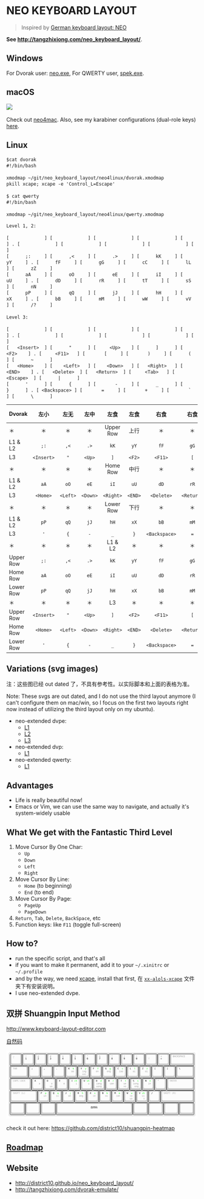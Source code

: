 NEO KEYBOARD LAYOUT
===================

> Inspired by [German keyboard layout: NEO][neo-official]

**See <http://tangzhixiong.com/neo_keyboard_layout/>**.

## Windows

For Dvorak user: [neo.exe](https://github.com/district10/neo_keyboard_layout/blob/master/neo4win/neo.exe),
For QWERTY user, [spek.exe](https://github.com/district10/neo_keyboard_layout/blob/master/neo4win/spek.exe).

## macOS

![](neo4mac/level1.png)

Check out [neo4mac](neo4mac).
Also, see my karabiner configurations (dual-role keys) [here](https://github.com/district10/.karabiner).

## Linux

```
$cat dvorak
#!/bin/bash

xmodmap ~/git/neo_keyboard_layout/neo4linux/dvorak.xmodmap
pkill xcape; xcape -e 'Control_L=Escape'

$ cat qwerty
#!/bin/bash

xmodmap ~/git/neo_keyboard_layout/neo4linux/qwerty.xmodmap
```

```
Level 1, 2:

[             ] [             ] [             ] [             ] [             ] . [             ] [             ] [             ] [             ] [             ]
[      ;:     ] [      ,<     ] [      .>     ] [      kK     ] [      yY     ] . [      fF     ] [      gG     ] [      cC     ] [      lL     ] [      zZ     ]
[      aA     ] [      oO     ] [      eE     ] [      iI     ] [      uU     ] . [      dD     ] [      rR     ] [      tT     ] [      sS     ] [      nN     ]
[      pP     ] [      qQ     ] [      jJ     ] [      hH     ] [      xX     ] . [      bB     ] [      mM     ] [      wW     ] [      vV     ] [      /?     ]

Level 3:

[             ] [             ] [             ] [             ] [             ] . [             ] [             ] [             ] [             ] [             ]
[   <Insert>  ] [      "      ] [     <Up>    ] [      ]      ] [     <F2>    ] . [     <F11>   ] [       [     ] [       )     ] [      (      ] [      ~      ]
[   <Home>    ] [    <Left>   ] [    <Down>   ] [   <Right>   ] [    <END>    ] . [   <Delete>  ] [   <Return>  ] [     <Tab>   ] [   <Escape>  ] [      |      ]
[      '      ] [      {      ] [       -     ] [      _      ] [      }      ] . [ <Backspace> ] [       =     ] [       +     ] [       `     ] [      \      ]
```

|   Dvorak  |      左小     |      左无     |      左中     |      左食     |     左食      |     右食      |      右食     |      右中     |      右无     |      右小     |
| :-------- | :-----------: | :-----------: | :-----------: | :-----------: | :-----------: | :-----------: | :-----------: | :-----------: | :-----------: | :-----------: |
|     ＊    |       ＊      |       ＊      |       ＊      |  Upper Row    |       上行    |       ＊      |       ＊      |       ＊      |       ＊      |       ＊      |
|  L1 & L2  |      `;:`     |      `,<`     |      `.>`     |      `kK`     |      `yY`     |      `fF`     |      `gG`     |      `cC`     |      `lL`     |      `zZ`     |
|     L3    |   `<Insert>`  |      `"`      |     `<Up>`    |      `]`      |     `<F2>`    |     `<F11>`   |       `[`     |       `)`     |      `(`      |      `~`      |
|     ＊    |       ＊      |       ＊      |       ＊      |   Home Row    |       中行    |       ＊      |       ＊      |       ＊      |       ＊      |       ＊      |
|  L1 & L2  |      `aA`     |      `oO`     |      `eE`     |      `iI`     |      `uU`     |      `dD`     |      `rR`     |      `tT`     |      `sS`     |      `nN`     |
|     L3    |   `<Home>`    |    `<Left>`   |    `<Down>`   |   `<Right>`   |    `<END>`    |   `<Delete>`  |   `<Return>`  |     `<Tab>`   |   `<Escape>`  |      `|`      |
|     ＊    |       ＊      |       ＊      |       ＊      |   Lower Row   |       下行    |       ＊      |       ＊      |       ＊      |       ＊      |       ＊      |
|  L1 & L2  |      `pP`     |      `qQ`     |      `jJ`     |      `hH`     |      `xX`     |      `bB`     |      `mM`     |      `wW`     |      `vV`     |      `/?`     |
|     L3    |      `'`      |      `{`      |       `-`     |      `_`      |      `}`      | `<Backspace>` |       `=`     |       `+`     |    `` ` ``    |      `\`      |
|     ＊    |       ＊      |       ＊      |       ＊      |   L1 & L2     |      ＊       |       ＊      |       ＊      |       ＊      |       ＊      |       ＊      |
| Upper Row |      `;:`     |      `,<`     |      `.>`     |      `kK`     |      `yY`     |      `fF`     |      `gG`     |      `cC`     |      `lL`     |      `zZ`     |
| Home Row  |      `aA`     |      `oO`     |      `eE`     |      `iI`     |      `uU`     |      `dD`     |      `rR`     |      `tT`     |      `sS`     |      `nN`     |
| Lower Row |      `pP`     |      `qQ`     |      `jJ`     |      `hH`     |      `xX`     |      `bB`     |      `mM`     |      `wW`     |      `vV`     |      `/?`     |
|     ＊    |       ＊      |       ＊      |       ＊      |      L3       |       ＊      |       ＊      |       ＊      |       ＊      |       ＊      |       ＊      |
| Upper Row |   `<Insert>`  |      `"`      |     `<Up>`    |      `]`      |     `<F2>`    |     `<F11>`   |       `[`     |       `)`     |      `(`      |      `~`      |
| Home Row  |   `<Home>`    |    `<Left>`   |    `<Down>`   |   `<Right>`   |    `<END>`    |   `<Delete>`  |   `<Return>`  |     `<Tab>`   |   `<Escape>`  |      `|`      |
| Lower Row |      `'`      |      `{`      |       `-`     |      `_`      |      `}`      | `<Backspace>` |       `=`     |       `+`     |    `` ` ``    |      `\`      |

## Variations (svg images)

注：这些图已经 out dated 了，不具有参考性。以实际脚本和上面的表格为准。

Note: These svgs are out dated, and I do not use the third layout anymore
(I can't configure them on mac/win, so I focus on the first two layouts right
now instead of utilizing the third layout only on my ubuntu).

* neo-extended dvpe:
    + [L1][dvpe-L1]
    + [L2][dvpe-L2]
    + [L3][neo-L3]
* neo-extended dvp:
    + [L1][dvp-L1]
* neo-extended qwerty:
    + [L1][qwerty-L1]

## Advantages

* Life is really beautiful now!
* Emacs or Vim, we can use the same way to navigate, and actually it's system-widely usable

## What We get with the Fantastic Third Level

1. Move Cursor By One Char:
    * `Up`
    * `Down`
    * `Left`
    * `Right`
2. Move Cursor By Line:
    * `Home` (to beginning)
    * `End` (to end)
3. Move Cursor By Page:
    * `PageUp`
    * `PageDown`
4. `Return`, `Tab`, `Delete`, `BackSpace`, etc
5. Function keys: like `F11` (toggle full-screen)

## How to?

* run the specific script, and that's all
* if you want to make it permanent, add it to your `~/.xinitrc` or `~/.profile`
* and by the way, we need [xcape](https://github.com/alols/xcape), install that first, 在 [`xx-alols-xcape`](xx-alols-xcape) 文件夹下有安装说明。
* I use neo-extended dvpe.

## 双拼 Shuangpin Input Method

<http://www.keyboard-layout-editor.com>

[自然码](https://zh.wikipedia.org/wiki/%E8%87%AA%E7%84%B6%E7%A0%81)

![](https://raw.githubusercontent.com/district10/shuangpin-heatmap/master/svgs/dvorak/ziranma.svg)

check it out here: <https://github.com/district10/shuangpin-heatmap>

## [Roadmap](/roadmap.md)

[neo-official]: http://www.neo-layout.org/
[jianshu-blog]: http://jianshu.io/p/2f56bed65e5c
[dvpe-L1]: res/neo-dvpe-L1.svg
[dvpe-L2]: res/neo-dvpe-L2.svg
[dvp-L1]: res/neo-dvp-L1.svg
[dvp-L2]: res/neo-dvp-L2.svg
[qwerty-L1]: res/neo-qwerty-L1.svg
[qwerty-L2]: res/neo-qwerty-L2.svg
[neo-L3]: res/neo-L3.svg

## Website

* <http://district10.github.io/neo_keyboard_layout/>
* <http://tangzhixiong.com/dvorak-emulate/>
